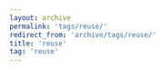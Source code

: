 ```yaml
---
layout: archive
permalink: 'tags/reuse/'
redirect_from: 'archive/tags/reuse/'
title: 'reuse'
tag: 'reuse'
---
```

